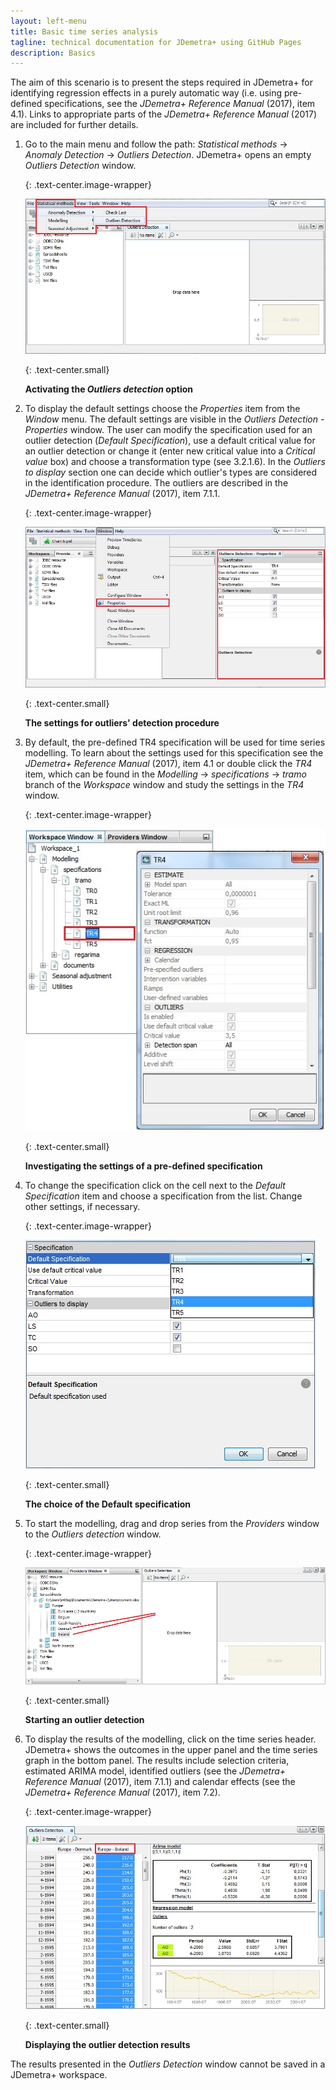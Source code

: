```yaml
---
layout: left-menu
title: Basic time series analysis
tagline: technical documentation for JDemetra+ using GitHub Pages
description: Basics
---
```


The aim of this scenario is to present the steps required in JDemetra+
for identifying regression effects in a purely automatic way (i.e. using
pre-defined specifications, see the *JDemetra+ Reference Manual* (2017),
item 4.1). Links to appropriate parts of the *JDemetra+ Reference
Manual* (2017) are included for further details.

1.  Go to the main menu and follow the path: *Statistical methods* →
    *Anomaly Detection* → *Outliers Detection*. JDemetra+ opens an empty
    *Outliers Detection* window.
	
	{: .text-center.image-wrapper}

	![Text](/assets/img/user-guide/UG_PCA_image3.jpg)

	{: .text-center.small}

	**Activating the *Outliers detection* option**

2.  To display the default settings choose the *Properties* item from
    the *Window* menu. The default settings are visible in the *Outliers
    Detection - Properties* window. The user can modify the
    specification used for an outlier detection (*Default
    Specification*), use a default critical value for an outlier
    detection or change it (enter new critical value into a *Critical
    value* box) and choose a transformation type (see 3.2.1.6). In the
    *Outliers to display* section one can decide which outlier's types
    are considered in the identification procedure. The outliers are
    described in the *JDemetra+ Reference Manual* (2017), item 7.1.1.

	{: .text-center.image-wrapper}

	![Text](/assets/img/user-guide/UG_PCA_image4.jpg)

	{: .text-center.small}
	
	**The settings for outliers' detection procedure**

3.  By default, the pre-defined TR4 specification will be used for time
    series modelling. To learn about the settings used for this
    specification see the *JDemetra+ Reference Manual* (2017), item 4.1
    or double click the *TR4* item, which can be found in the
    *Modelling* → *specifications* → *tramo* branch of the *Workspace*
    window and study the settings in the *TR4* window.

	{: .text-center.image-wrapper}

	![Text](/assets/img/user-guide/UG_PCA_image5.jpg)

	{: .text-center.small}

	**Investigating the settings of a pre-defined specification**

4.  To change the specification click on the cell next to the *Default
    Specification* item and choose a specification from the list. Change
    other settings, if necessary.

	{: .text-center.image-wrapper}

	![Text](/assets/img/user-guide/UG_PCA_image6.jpg)

	{: .text-center.small}

	**The choice of the Default specification**

5.  To start the modelling, drag and drop series from the *Providers*
    window to the *Outliers detection* window.

	{: .text-center.image-wrapper}

	![Text](/assets/img/user-guide/UG_PCA_image7.jpg)

	{: .text-center.small}
	
	**Starting an outlier detection**

6.  To display the results of the modelling, click on the time series
    header. JDemetra+ shows the outcomes in the upper panel and the time
    series graph in the bottom panel. The results include selection
    criteria, estimated ARIMA model, identified outliers (see the
    *JDemetra+ Reference Manual* (2017), item 7.1.1) and calendar
    effects (see the *JDemetra+ Reference Manual* (2017), item 7.2).

	{: .text-center.image-wrapper}

	![Text](/assets/img/user-guide/UG_PCA_image8.jpg)

	{: .text-center.small}

	**Displaying the outlier detection results**

The results presented in the *Outliers Detection* window cannot be saved
in a JDemetra+ workspace.